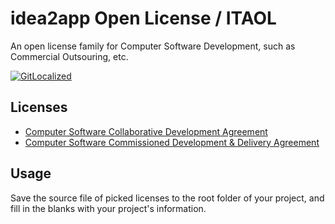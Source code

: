 # idea2app Open License / ITAOL

An open license family for Computer Software Development, such as Commercial Outsouring, etc.

[![GitLocalized](https://gitlocalize.com/repo/9650/whole_project/badge.svg)][1]

## Licenses

- [Computer Software Collaborative Development Agreement](./source/Development-License.md)
- [Computer Software Commissioned Development & Delivery Agreement](./source/Delivery-License.md)

## Usage

Save the source file of picked licenses to the root folder of your project, and fill in the blanks with your project's information.

[1]: https://gitlocalize.com/repo/9650?utm_source=badge
